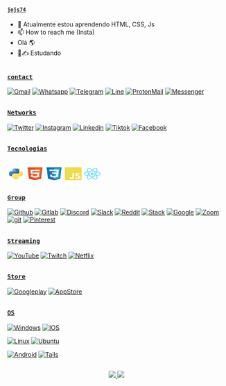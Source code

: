 #### [`jojs74`](https://github.com/jojs74/)

- 👀  Atualmente estou aprendendo HTML, CSS, Js
- 📫 How to reach me (Insta)</br>
- Olá 🌎
- 💭✍ Estudando

##

### [`contact`]()

 [![Gmail](https://img.shields.io/badge/Gmail-D14836?style=for-the-badge&logo=gmail&logoColor=white)]()
 [![Whatsapp](https://img.shields.io/badge/WhatsApp-25D366?style=for-the-badge&logo=whatsapp&logoColor=white)]()
 [![Telegram](https://img.shields.io/badge/Telegram-2CA5E0?style=for-the-badge&logo=telegram&logoColor=white)]()
 [![Line](https://aleen42.github.io/badges/src/line.svg)]()
 [![ProtonMail](https://img.shields.io/badge/ProtonMail-8B89CC?style=for-the-badge&logo=protonmail&logoColor=white)]()
 [![Messenger](https://img.shields.io/badge/Messenger-00B2FF?style=for-the-badge&logo=messenger&logoColor=white)]()



##

### [`Networks`]()

[![Twitter](https://img.shields.io/badge/Twitter-1DA1F2?style=for-the-badge&logo=twitter&logoColor=white)]()
[![Instagram](https://img.shields.io/badge/Instagram-E4405F?style=for-the-badge&logo=instagram&logoColor=white)]()
[![Linkedin](https://img.shields.io/badge/LinkedIn-0077B5?style=for-the-badge&logo=linkedin&logoColor=white)]()
[![Tiktok](https://img.shields.io/badge/TikTok-000000?style=for-the-badge&logo=tiktok&logoColor=white)]()
[![Facebook](https://img.shields.io/badge/Facebook-1877F2?style=for-the-badge&logo=facebook&logoColor=white)]()



##

### [`Tecnologias`]()

 <div style="display: inline_block"></br>
   <img align="center" alt="jojs74-Python" height="30" width="40" src="https://raw.githubusercontent.com/devicons/devicon/master/icons/python/python-original.svg">
   <img align="center" alt="jojs74-HTML" height="30" width="40" src="https://raw.githubusercontent.com/devicons/devicon/master/icons/html5/html5-original.svg">
   <img align="center" alt="jojs74-CSS" height="30" width="40" src="https://raw.githubusercontent.com/devicons/devicon/master/icons/css3/css3-original.svg">
   <img align="center" alt="jojs74-Js" height="30" width="40" src="https://raw.githubusercontent.com/devicons/devicon/master/icons/javascript/javascript-plain.svg">
   <img align="center" alt="jojs74-React" height="30" width="40" src="https://raw.githubusercontent.com/devicons/devicon/master/icons/react/react-original.svg">
</div>

##

### [`Group`]()

 [![Github](https://img.shields.io/badge/GitHub-100000?style=for-the-badge&logo=github&logoColor=white)]()
 [![Gitlab](https://img.shields.io/badge/GitLab-330F63?style=for-the-badge&logo=gitlab&logoColor=white)]()
 [![Discord](https://img.shields.io/badge/Discord-7289DA?style=for-the-badge&logo=discord&logoColor=white)]()
 [![Slack](	https://img.shields.io/badge/Slack-4A154B?style=for-the-badge&logo=slack&logoColor=white)]()
 [![Reddit](https://aleen42.github.io/badges/src/reddit.svg)]()
 [![Stack](	https://aleen42.github.io/badges/src/stackexchange.svg)]()
 [![Google](	https://aleen42.github.io/badges/src/google_plus.svg)]()
 [![Zoom](https://img.shields.io/badge/Zoom-2D8CFF?style=for-the-badge&logo=zoom&logoColor=white)]()
 [![git](https://aleen42.github.io/badges/src/stackoverflow.svg)]()
 [![Pinterest](https://aleen42.github.io/badges/src/pinterest.svg)]()


 ##
 
### [`Streaming`]()

[![YouTube](https://img.shields.io/badge/YouTube-FF0000?style=for-the-badge&logo=youtube&logoColor=white)]()
[![Twitch](https://img.shields.io/badge/Twitch-9146FF?style=for-the-badge&logo=twitch&logoColor=white)]()
[![Netflix](https://img.shields.io/badge/Netflix-E50914?style=for-the-badge&logo=netflix&logoColor=white)]()

 ##
### [`Store`]()
  
  [![Googleplay](https://img.shields.io/badge/Google_Play-414141?style=for-the-badge&logo=google-play&logoColor=white)]()
  [![AppStore](https://img.shields.io/badge/App_Store-0D96F6?style=for-the-badge&logo=app-store&logoColor=white)]()
  
 ##
 
 ### [`OS`]()
  
 [![Windows](https://img.shields.io/badge/Windows-0078D6?style=for-the-badge&logo=windows&logoColor=white)]()
 [![IOS](https://img.shields.io/badge/iOS-000000?style=for-the-badge&logo=ios&logoColor=white)]()


[![Linux](https://img.shields.io/badge/Linux_Mint-87CF3E?style=for-the-badge&logo=linux-mint&logoColor=white)]()
[![Ubuntu](https://img.shields.io/badge/Ubuntu-E95420?style=for-the-badge&logo=ubuntu&logoColor=white)]()

[![Android](https://img.shields.io/badge/Android-3DDC84?style=for-the-badge&logo=android&logoColor=white)]()
[![Tails](https://img.shields.io/badge/Tails%20-56347C?&style=for-the-badge&logo=tails&logoColor=white)]()

  ##
  
<div align="center">
  <a href="https://github.com/josuel23">
  <img height="170em" src="https://github-readme-stats.vercel.app/api?username=jojs74&show_icons=true&theme=dark&include_all_commits=true&count_private=false"/>
  <img height="110em" src="https://github-readme-stats.vercel.app/api/top-langs/?username=jojs74&layout=compact&langs_count=7&theme=dracula"/>
</div>

 ##
  


 
  

